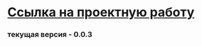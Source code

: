 # [Ссылка на проектную работу](Nastena-na.github.io/Sprint-10.githab.io/)

### текущая версия - 0.0.3
